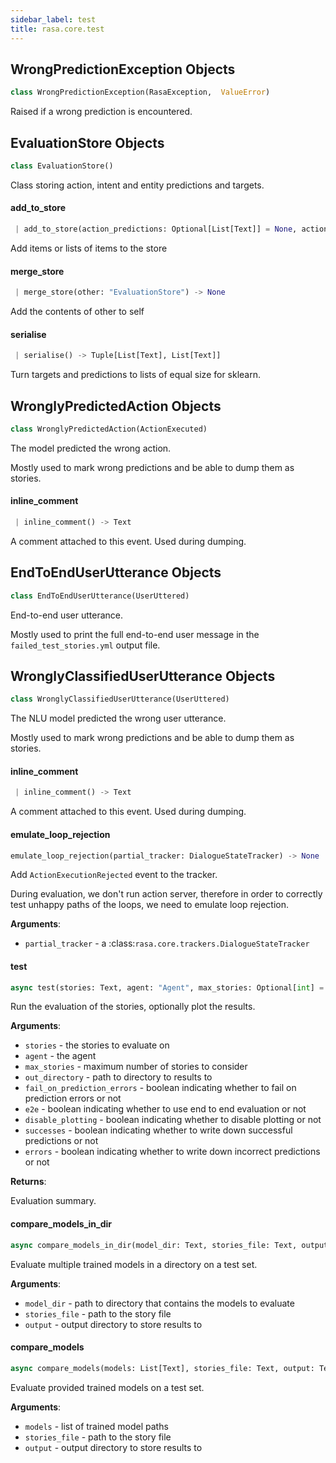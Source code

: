 ```yaml
---
sidebar_label: test
title: rasa.core.test
---
```


## WrongPredictionException Objects

```python
class WrongPredictionException(RasaException,  ValueError)
```

Raised if a wrong prediction is encountered.

## EvaluationStore Objects

```python
class EvaluationStore()
```

Class storing action, intent and entity predictions and targets.

#### add\_to\_store

```python
 | add_to_store(action_predictions: Optional[List[Text]] = None, action_targets: Optional[List[Text]] = None, intent_predictions: Optional[List[Text]] = None, intent_targets: Optional[List[Text]] = None, entity_predictions: Optional[List[Dict[Text, Any]]] = None, entity_targets: Optional[List[Dict[Text, Any]]] = None) -> None
```

Add items or lists of items to the store

#### merge\_store

```python
 | merge_store(other: "EvaluationStore") -> None
```

Add the contents of other to self

#### serialise

```python
 | serialise() -> Tuple[List[Text], List[Text]]
```

Turn targets and predictions to lists of equal size for sklearn.

## WronglyPredictedAction Objects

```python
class WronglyPredictedAction(ActionExecuted)
```

The model predicted the wrong action.

Mostly used to mark wrong predictions and be able to
dump them as stories.

#### inline\_comment

```python
 | inline_comment() -> Text
```

A comment attached to this event. Used during dumping.

## EndToEndUserUtterance Objects

```python
class EndToEndUserUtterance(UserUttered)
```

End-to-end user utterance.

Mostly used to print the full end-to-end user message in the
`failed_test_stories.yml` output file.

## WronglyClassifiedUserUtterance Objects

```python
class WronglyClassifiedUserUtterance(UserUttered)
```

The NLU model predicted the wrong user utterance.

Mostly used to mark wrong predictions and be able to
dump them as stories.

#### inline\_comment

```python
 | inline_comment() -> Text
```

A comment attached to this event. Used during dumping.

#### emulate\_loop\_rejection

```python
emulate_loop_rejection(partial_tracker: DialogueStateTracker) -> None
```

Add `ActionExecutionRejected` event to the tracker.

During evaluation, we don&#x27;t run action server, therefore in order to correctly
test unhappy paths of the loops, we need to emulate loop rejection.

**Arguments**:

- `partial_tracker` - a :class:`rasa.core.trackers.DialogueStateTracker`

#### test

```python
async test(stories: Text, agent: "Agent", max_stories: Optional[int] = None, out_directory: Optional[Text] = None, fail_on_prediction_errors: bool = False, e2e: bool = False, disable_plotting: bool = False, successes: bool = False, errors: bool = True) -> Dict[Text, Any]
```

Run the evaluation of the stories, optionally plot the results.

**Arguments**:

- `stories` - the stories to evaluate on
- `agent` - the agent
- `max_stories` - maximum number of stories to consider
- `out_directory` - path to directory to results to
- `fail_on_prediction_errors` - boolean indicating whether to fail on prediction
  errors or not
- `e2e` - boolean indicating whether to use end to end evaluation or not
- `disable_plotting` - boolean indicating whether to disable plotting or not
- `successes` - boolean indicating whether to write down successful predictions or
  not
- `errors` - boolean indicating whether to write down incorrect predictions or not
  

**Returns**:

  Evaluation summary.

#### compare\_models\_in\_dir

```python
async compare_models_in_dir(model_dir: Text, stories_file: Text, output: Text) -> None
```

Evaluate multiple trained models in a directory on a test set.

**Arguments**:

- `model_dir` - path to directory that contains the models to evaluate
- `stories_file` - path to the story file
- `output` - output directory to store results to

#### compare\_models

```python
async compare_models(models: List[Text], stories_file: Text, output: Text) -> None
```

Evaluate provided trained models on a test set.

**Arguments**:

- `models` - list of trained model paths
- `stories_file` - path to the story file
- `output` - output directory to store results to

